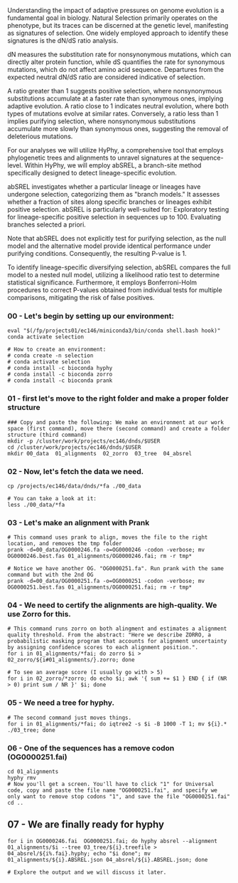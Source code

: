 Understanding the impact of adaptive pressures on genome evolution is a fundamental goal in biology. Natural Selection primarily operates on the phenotype, but its traces can be discerned at the genetic level, manifesting as signatures of selection. One widely employed approach to identify these signatures is the dN/dS ratio analysis.

dN measures the substitution rate for nonsynonymous mutations, which can directly alter protein function, while dS quantifies the rate for synonymous mutations, which do not affect amino acid sequence. Departures from the expected neutral dN/dS ratio are considered indicative of selection.

A ratio greater than 1 suggests positive selection, where nonsynonymous substitutions accumulate at a faster rate than synonymous ones, implying adaptive evolution. A ratio close to 1 indicates neutral evolution, where both types of mutations evolve at similar rates. Conversely, a ratio less than 1 implies purifying selection, where nonsynonymous substitutions accumulate more slowly than synonymous ones, suggesting the removal of deleterious mutations.

For our analyses we will utilize HyPhy, a comprehensive tool that employs phylogenetic trees and alignments to unravel signatures at the sequence-level. Within HyPhy, we will employ abSREL, a branch-site method specifically designed to detect lineage-specific evolution.

abSREL investigates whether a particular lineage or lineages have undergone selection, categorizing them as "branch models." It assesses whether a fraction of sites along specific branches or lineages exhibit positive selection. abSREL is particularly well-suited for:
Exploratory testing for lineage-specific positive selection in sequences up to 100.
Evaluating branches selected a priori.

Note that abSREL does not explicitly test for purifying selection, as the null model and the alternative model provide identical performance under purifying conditions. Consequently, the resulting P-value is 1.

To identify lineage-specific diversifying selection, abSREL compares the full model to a nested null model, utilizing a likelihood ratio test to determine statistical significance. Furthermore, it employs Bonferroni-Holm procedures to correct P-values obtained from individual tests for multiple comparisons, mitigating the risk of false positives.


### 00 - Let's begin by setting up our environment:
```
eval "$(/fp/projects01/ec146/miniconda3/bin/conda shell.bash hook)" 
conda activate selection

# How to create an environment:
# conda create -n selection
# conda activate selection
# conda install -c bioconda hyphy
# conda install -c bioconda zorro
# conda install -c bioconda prank

```

### 01 - first let's move to the right folder and make a proper folder structure
```
### Copy and paste the following: We make an environment at our work space (first command), move there (second command) and create a folder structure (third command)
mkdir -p /cluster/work/projects/ec146/dnds/$USER
cd /cluster/work/projects/ec146/dnds/$USER
mkdir 00_data  01_alignments  02_zorro  03_tree  04_absrel
```

### 02 - Now, let's fetch the data we need.
```
cp /projects/ec146/data/dnds/*fa ./00_data

# You can take a look at it:
less ./00_data/*fa
```

### 03 - Let's make an alignment with Prank
```
# This command uses prank to align, moves the file to the right location, and removes the tmp folder
prank -d=00_data/OG0000246.fa -o=OG0000246 -codon -verbose; mv OG0000246.best.fas 01_alignments/OG0000246.fai; rm -r tmp*

# Notice we have another OG. "OG0000251.fa". Run prank with the same command but with the 2nd OG
prank -d=00_data/OG0000251.fa -o=OG0000251 -codon -verbose; mv OG0000251.best.fas 01_alignments/OG0000251.fai; rm -r tmp*
```

### 04 - We need to certify the alignments are high-quality. We use Zorro for this.
```
# This command runs zorro on both alingment and estimates a alignment quality threshold. From the abstract: "Here we describe ZORRO, a probabilistic masking program that accounts for alignment uncertainty by assigning confidence scores to each alignment position.".
for i in 01_alignments/*fai; do zorro $i > 02_zorro/${i#01_alignments/}.zorro; done

# To see an average score (I usually go with > 5)
for i in 02_zorro/*zorro; do echo $i; awk '{ sum += $1 } END { if (NR > 0) print sum / NR }' $i; done
```

### 05 - We need a tree for hyphy.
```
# The second command just moves things.
for i in 01_alignments/*fai; do iqtree2 -s $i -B 1000 -T 1; mv ${i}.* ./03_tree; done
```

### 06 - One of the sequences has a remove codon (OG0000251.fai)
```
cd 01_alignments
hyphy rmv
# Now you'll get a screen. You'll have to click "1" for Universal code, copy and paste the file name "OG0000251.fai", and specify we only want to remove stop codons "1", and save the file "OG0000251.fai"
cd ..
```
## 07 - We are finally ready for hyphy
```
for i in OG0000246.fai  OG0000251.fai; do hyphy absrel --alignment 01_alignments/$i --tree 03_tree/${i}.treefile > 04_absrel/${i%.fai}.hyphy; echo "$i done"; mv 01_alignments/${i}.ABSREL.json 04_absrel/${i}.ABSREL.json; done

# Explore the output and we will discuss it later.
```
